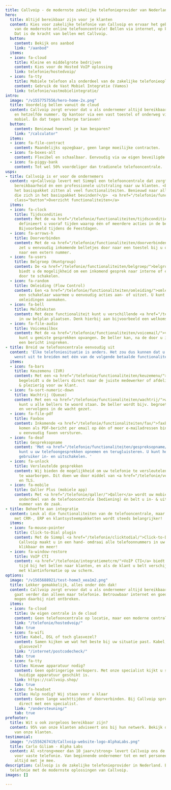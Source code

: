 ```yaml
---
title: Callvoip - de modernste zakelijke telefonieprovider van Nederland
hero:
  title: Altijd bereikbaar zijn voor je klanten
  content: Kies voor zakelijke telefonie van Callvoip en ervaar het gebruiks- gemak
    van de modernste online telefooncentrale! Bellen via internet, op kantoor en onderweg.
    Dat is de kracht van bellen met Callvoip.
  button:
    content: Bekijk ons aanbod
    link: "/aanbod"
  items:
  - icon: fa-cloud
    title: Kleine en middelgrote bedrijven
    content: Kies voor de Hosted VoIP oplossing
    link: telefonie/hostedvoip/
  - icon: fa-tty
    title: Mobiele telefoon als onderdeel van de zakelijke telefonieoplossing?
    content: Gebruik de Vast Mobiel Integratie (Vamos)
    link: telefonie/vastmobielintegratie/
intro:
  image: "/v1557757556/hero-home-2x.png"
  title: Voordelig bellen vanuit de cloud
  content: Callvoip zorgt ervoor dat u als ondernemer altijd bereikbaar bent op één
    en hetzelfde nummer. Op kantoor via een vast toestel of onderweg via uw eigen
    mobiel. Én dat tegen scherpe tarieven!
  button:
    content: Benieuwd hoeveel je kan besparen?
    link: "/calculator"
  items:
  - icon: fa-file-contract
    content: Maandelijks opzegbaar, geen lange moeilijke contracten.
  - icon: fa-boxes-alt
    content: Flexibel en schaalbaar. Eenvoudig via uw eigen beveiligde omgeving.
  - icon: fa-piggy-bank
    content: Tot wel 50% voordeliger dan tradionele telefooncentrale.
usps:
- title: Callvoip is er voor de ondernemers
  content: <p>Callvoip levert met Simmpl een telefooncentrale dat zorgt voor optimale
    bereikbaarheid én een professionele uitstraling naar uw klanten. <br></br> In
    het basispakket zitten al veel functionaliteiten. Benieuwd naar alle functionaliteiten
    die zich in het basispakket bevinden?</p>  <a href="/telefonie/functionaliteiten/"
    class="button">Overzicht functionaliteiten</a>
  items:
  - icon: fa-clock
    title: Tijdscondities
    content: Met de <a href="/telefonie/functionaliteiten/tijdsconditie/">tijdsconditie-app</a>
      definieert u vooraf tijden waarop één of meerdere acties in de belroute plaatsvinden.
      Bijvoorbeeld tijdens de Feestdagen.
  - icon: fa-arrows-h
    title: Doorverbinden
    content: Met de <a href="/telefonie/functionaliteiten/doorverbinden/">doorverbinden-app</a>
      zet u eenvoudig inkomende belletjes door naar een toestel bij u op kantoor of
      naar een extern nummer.
  - icon: fa-users
    title: Belgroep (Huntgroup)
    content: De <a href="/telefonie/functionaliteiten/belgroep/">belgroep-app</a>
      biedt u de mogelijkheid om een inkomend gesprek naar interne of externe nummers
      door te schakelen.
  - icon: fa-random
    title: Omleiding (Flow Control)
    content: Een <a href="/telefonie/functionaliteiten/omleiding/">omleiding</a> is
      een schakelaar waarmee u eenvoudig acties aan- of uitzet. U kunt voor elk nummer
      omleidingen aanmaken.
  - icon: fa-bell
    title: Meldteksten
    content: Met deze functionaliteit kunt u verschillende <a href="/telefonie/functionaliteiten/meldtekst/">meldteksten</a>
      in uw belplan plaatsen. Denk hierbij aan bijvoorbeeld een welkomsttekst.
  - icon: fa-file-audio
    title: Voicemailbox
    content: Met de <a href="/telefonie/functionaliteiten/voicemail/">voicemailbox</a>
      kunt u gemiste gesprekken opvangen. De beller kan, na de door u ingestelde melding,
      een bericht inspreken.
- title: Breid uw telefooncentrale eenvoudig uit
  content: 'Elke telefoniesituatie is anders. Het zou dus kunnen dat u de basis telefooncentrale
    wenst uit te breiden met één van de volgende betaalde functionaliteiten:'
  items:
  - icon: fa-bars
    title: Keuzemenu (IVR)
    content: Met een <a href="/telefonie/functionaliteiten/keuzemenu/">keuzemenu</a>
      begeleidt u de bellers direct naar de juiste medewerker of afdeling. Professioneel
      & plezierig voor uw klant.
  - icon: fa-sort-numeric-down
    title: Wachtrij (Queue)
    content: Met een <a href="/telefonie/functionaliteiten/wachtrij/">wachtrij</a>
      kunt u alle bellers te woord staan. De beller wordt bijv. begroet met een meldtekst
      en vervolgens in de wacht gezet.
  - icon: fa-file-pdf
    title: Faxbox
    content: Inkomende <a href="/telefonie/functionaliteiten/fax/">faxberichten</a>
      komen als PDF-bericht per email op één of meer e-mailadressen binnen. Ook kunt
      u eenvoudig faxen versturen.
  - icon: fa-deaf
    title: Gespreksopname
    content: 'Met <a href="/telefonie/functionaliteiten/gespreksopname/">gespreksopname</a>
      kunt u uw telefoongesprekken opnemen en terugluisteren. U kunt het zelf per
      gebruiker in- en uitschakelen. '
  - icon: fa-unlock
    title: Versleutelde gesprekken
    content: Wij bieden de mogelijkheid om uw telefonie te versleutelen en zo uw privacy
      te waarborgen. Dit doen we door middel van <a href="/telefonie/versleutelde-telefoongesprekken/">SRTP</a>
      en TLS.
  - icon: fa-mobile
    title: Qaller Plus (mobiele app)
    content: Met <a href="/telefonie/qaller/">Qaller</a> wordt uw mobiele telefoon
      onderdeel van de telefooncentrale (bediening) én belt u in- & uitgaand met het
      nummer van de zaak.
- title: Behoefte aan integratie
  content: Leuk al die functionaliteiten van de telefooncentrale, maar integratie
    met CRM-, ERP en klantsysteempakketten wordt steeds belangrijker!
  items:
  - icon: fa-mouse-pointer
    title: Click-to-Dial plugin
    content: Met de Simmpl <a href="/telefonie/clicktodial/">Click-to-Dial plugin</a>  van
      Callvoip maakt u in een hand- omdraai alle telefoonnummers in uw Chrome browser
      klikbaar én meer!
  - icon: fa-window-restore
    title: VoIP CTI
    content: <a href="/telefonie/integratiemetcrm/">VoIP CTI</a> biedt gemak en bespaart
      tijd bij het bellen naar klanten, en als de klant u belt verschijnt een pop-up
      met klantinformatie op uw scherm.
options:
  image: "/v1565688921/test-home3_xea1m2.png"
  title: Lekker gemakkelijk, alles onder één dak!
  content: Callvoip zorgt ervoor dat u als ondernemer altijd bereikbaar bent, dat
    gaat verder dan alleen maar telefonie. Betrouwbaar internet en goede apparatuur
    mogen daarbij niet ontbreken.
  items:
  - icon: fa-cloud
    title: Uw eigen centrale in de cloud
    content: Geen telefooncentrale op locatie, maar een moderne centrale in de cloud.
    link: "/telefonie/hostedvoip/"
    tab: true
  - icon: fa-wifi
    title: Kabel, DSL of toch glasvezel?
    content: Samen kijken we wat het beste bij uw situatie past. Kabel, ADSL of toch
      glasvezel?
    link: "/internet/postcodecheck/"
    tab: true
  - icon: fa-tty
    title: Nieuwe apparatuur nodig?
    content: Geen opdringerige verkopers. Met onze specialist kijkt u samen of uw
      huidige apparatuur geschikt is.
    link: https://callvoip.shop/
    tab: true
  - icon: fa-headset
    title: Hulp nodig? Wij staan voor u klaar
    content: Geen lange wachttijden of doorverbinden. Bij Callvoip spreek u altijd
      direct met een specialist.
    link: "/ondersteuning/"
    tab: true
prefooter:
  title: Wit u ook zorgeloos bereikbaar zijn?
  content: 95% van onze klanten adviseert ons bij hun netwerk. Bekijk de <a href="/testimonials/">testimonials</a>
    van onze klanten.
testimonial:
  image: "/v1556267419/Callvoip-website-logo-AlphaLabs.png"
  title: Carlo Giliam - Alpha Labs
  content: Al <strong>meer dan 10 jaar</strong> levert Callvoip ons de benodigde oplossingen
    voor vaste telefonie. Van beginnende ondernemer tot en met personeel; ze denken
    altijd met je mee.
description: Callvoip is de zakelijke telefonieprovider in Nederland. Bespaar op uw
  telefonie met de modernste oplossingen van Callvoip.
images: []

---
```

